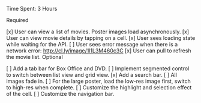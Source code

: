Time Spent: 3 Hours

Required

[x] User can view a list of movies. Poster images load asynchronously.
[x] User can view movie details by tapping on a cell.
[x] User sees loading state while waiting for the API.
[ ] User sees error message when there is a network error: http://cl.ly/image/1l1L3M460c3C
[x] User can pull to refresh the movie list.
Optional

[ ] Add a tab bar for Box Office and DVD.
[ ] Implement segmented control to switch between list view and grid view.
[x] Add a search bar.
[ ] All images fade in.
[ ] For the large poster, load the low-res image first, switch to high-res when complete.
[ ] Customize the highlight and selection effect of the cell.
[ ] Customize the navigation bar.
